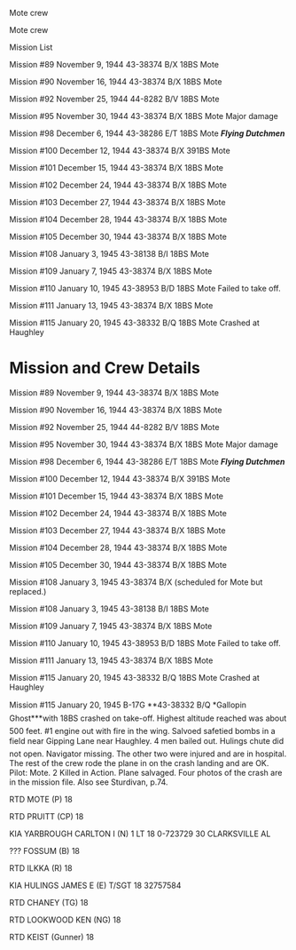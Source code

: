 





Mote crew






 




Mote crew

Mission
List

Mission #89 November 9, 1944 43-38374 B/X 18BS Mote

Mission #90 November 16, 1944 43-38374 B/X 18BS Mote

Mission #92 November 25, 1944 44-8282 B/V 18BS Mote

Mission #95 November 30, 1944 43-38374 B/X 18BS
Mote Major damage

Mission #98 December 6, 1944 43-38286 E/T 18BS Mote ***Flying
Dutchmen***

Mission #100 December 12, 1944 43-38374 B/X 391BS Mote

Mission #101 December 15, 1944 43-38374 B/X 18BS Mote

Mission #102 December 24, 1944 43-38374 B/X 18BS Mote

Mission #103 December 27, 1944 43-38374 B/X 18BS Mote

Mission #104 December 28, 1944 43-38374 B/X 18BS Mote

Mission #105 December 30, 1944 43-38374 B/X 18BS Mote

Mission #108 January 3, 1945 43-38138 B/I 18BS Mote

Mission #109 January 7, 1945 43-38374 B/X 18BS Mote

Mission #110 January 10, 1945 43-38953 B/D 18BS Mote
Failed to
take off.

Mission #111 January 13, 1945 43-38374 B/X 18BS Mote

Mission #115 January 20, 1945 43-38332 B/Q 18BS
Mote
Crashed at Haughley

# Mission and Crew Details

Mission #89 November 9, 1944 43-38374 B/X 18BS Mote

Mission #90 November 16, 1944 43-38374 B/X 18BS Mote

Mission #92 November 25, 1944 44-8282 B/V 18BS Mote

Mission #95 November 30, 1944 43-38374 B/X 18BS
Mote Major damage

Mission #98 December 6, 1944 43-38286 E/T 18BS Mote ***Flying
Dutchmen***

Mission #100 December 12, 1944 43-38374 B/X 391BS Mote

Mission #101 December 15, 1944 43-38374 B/X 18BS Mote

Mission #102 December 24, 1944 43-38374 B/X 18BS Mote

Mission #103 December 27, 1944 43-38374 B/X 18BS Mote

Mission #104 December 28, 1944 43-38374 B/X 18BS Mote

Mission #105 December 30, 1944 43-38374 B/X 18BS Mote

Mission #108 January 3, 1945 43-38374 B/X (scheduled for
Mote but replaced.)

Mission #108 January 3, 1945 43-38138 B/I 18BS Mote

Mission #109 January 7, 1945 43-38374 B/X 18BS Mote

Mission #110 January 10, 1945 43-38953 B/D 18BS Mote
Failed to
take off.

Mission #111 January 13, 1945 43-38374 B/X 18BS Mote

Mission #115 January 20, 1945 43-38332 B/Q 18BS
Mote
Crashed at Haughley

Mission #115 January 20, 1945 B-17G **43-38332 B/Q *Gallopin
Ghost***with 18BS crashed on take-off. Highest altitude reached
was about 500 feet. #1 engine out with fire in the wing. Salvoed safetied bombs
in a field near Gipping Lane near Haughley. 4 men bailed out. Hulings chute
did not open. Navigator missing. The other two were injured and are in
hospital. The rest of the crew rode the plane in on the crash landing and are
OK. Pilot: Mote. 2 Killed in Action. Plane salvaged. Four photos of the
crash are in the mission file. Also see Sturdivan, p.74.

RTD MOTE
(P)
18

RTD PRUITT
(CP)
18

KIA YARBROUGH CARLTON I
(N)
1 LT
18 0-723729
30 CLARKSVILLE AL

??? FOSSUM
(B)
18

RTD ILKKA
(R)
18

KIA HULINGS JAMES E
(E)
T/SGT
18 32757584

RTD CHANEY
(TG)
18

RTD LOOKWOOD KEN
(NG)
18

RTD KEIST
(Gunner)
18




